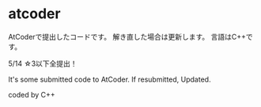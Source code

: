 # atcoder

AtCoderで提出したコードです。
解き直した場合は更新します。
言語はC++です。

5/14 ☆3以下全提出！


It's some submitted code to AtCoder.
If resubmitted, Updated.

coded by C++
